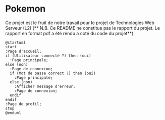 # Pokemon

Ce projet est le fruit de notre travail pour le projet de Technologies Web Serveur (L2)
(** N.B. Ce README ne constitue pas le rapport du projet. Le rapport en format pdf a été rendu a coté du code du projet**)

```plantuml
@startuml
start
:Page d'accueil;
if (Utilisateur connecté ?) then (oui)
  :Page principale;
else (non)
  :Page de connexion;
  if (Mot de passe correct ?) then (oui)
    :Page principale;
  else (non)
    :Afficher message d'erreur;
    :Page de connexion;
  endif
endif
:Page de profil;
stop
@enduml
```
